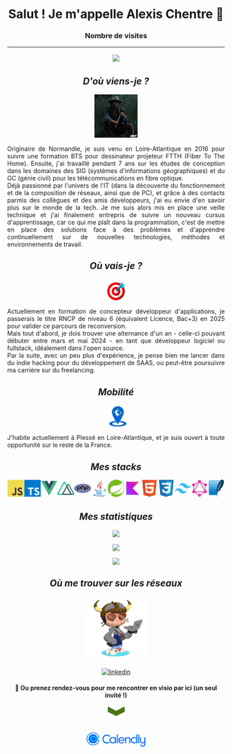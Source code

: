 <h1 align="center">
  Salut ! Je m'appelle Alexis Chentre 👋
</h1>

<h3 align="center"> 
  Nombre de visites
  <hr />
  <img src="https://profile-counter.glitch.me/C-Alexis4414/count.svg" />
</h3>

<h2 align="center">
  <i>
      D'où viens-je ?
  </i>
</h2>
<p align="center">
  <img style="width:100px; height:100px" src="images/searching.gif" />
</p>
<p style="text-align:justify">
  Originaire de Normandie, je suis venu en Loire-Atlantique en 2016 pour suivre une formation BTS pour dessinateur projeteur FTTH (Fiber To The Home). Ensuite, j'ai travaillé pendant 7 ans sur les études de conception dans les domaines des SIG (systèmes d'informations géographiques) et du GC (génie civil) pour les télécommunications en fibre optique.
  <br />
  Déjà passionné par l'univers de l'IT (dans la découverte du fonctionnement et de la composition de réseaux, ainsi que de PC), et grâce à des contacts parmis des collègues et des amis développeurs, j'ai eu envie d'en savoir plus sur le monde de la tech. Je me suis alors mis en place une veille technique et j'ai finalement entrepris de suivre un nouveau cursus d'apprentissage, car ce qui me plaît dans la programmation, c'est de mettre en place des solutions face à des problèmes et d'apprendre continuellement sur de nouvelles technologies, méthodes et environnements de travail.
  </p>
<h2 align="center">
  <i>
      Où vais-je ?
  </i>
</h2>
<p align="center">
  <img style="width:auto; height:50px" src="images/target.gif" />
</p>
<p style="text-align:justify">
  Actuellement en formation de concepteur développeur d'applications, je passerais le titre RNCP de niveau 6 (équivalent Licence, Bac+3) en 2025 pour valider ce parcours de reconversion.
  <br />
  Mais tout d'abord, je dois trouver une alternance d'un an - celle-ci pouvant débuter entre mars et mai 2024 - en tant que développeur logiciel ou fullstack, idéalement dans l'open source.
  <br />
  Par la suite, avec un peu plus d'expérience, je pense bien me lancer dans du indie hacking pour du développement de SAAS, ou peut-être poursuivre ma carrière sur du freelancing.
</p>
<h2 align="center">
  <i>
      Mobilité
  </i>
</h2>
<p align="center">
  <img style="width:auto; height:50px" src="images/localization.gif" />
</p>
<p style="text-align:justify">
  J'habite actuellement à Plessé en Loire-Atlantique, et je suis ouvert à toute opportunité sur le reste de la France.
</p>
<h2 align="center">
  <i>
      Mes stacks
  </i>
</h2>
<p align="center" style="display:flex; justify-content:space-around"> 
  <a href="https://www.javascript.com/" target="_blank" rel="noreferrer"> 
    <img style="width:40px; height:40px" src="https://raw.githubusercontent.com/devicons/devicon/master/icons/javascript/javascript-original.svg" alt="javascript"/> 
  </a>
  <a href="https://www.typescriptlang.org/" target="_blank" rel="noreferrer"> 
    <img style="width:40px; height:40px" src="https://raw.githubusercontent.com/devicons/devicon/master/icons/typescript/typescript-original.svg" alt="typescript"/> 
  </a>
  <a href="https://vuejs.org/" target="_blank" rel="noreferrer"> 
    <img style="width:40px; height:40px" src="https://raw.githubusercontent.com/devicons/devicon/master/icons/vuejs/vuejs-original.svg" alt="vuejs"/> 
  </a>
  <a href="https://nuxt.com/" target="_blank" rel="noreferrer"> 
    <img style="width:40px; height:40px" src="https://raw.githubusercontent.com/devicons/devicon/master/icons/nuxtjs/nuxtjs-original.svg" alt="nuxtjs"/> 
  </a>
  <a href="https://www.php.net/" target="_blank" rel="noreferrer"> 
    <img style="width:40px; height:40px" src="https://raw.githubusercontent.com/devicons/devicon/master/icons/php/php-original.svg" alt="php"/> 
  </a>
  <a href="https://www.java.com/" target="_blank" rel="noreferrer"> 
    <img style="width:40px; height:40px" src="https://raw.githubusercontent.com/devicons/devicon/master/icons/java/java-original.svg" alt="java"/> 
  </a>
  <a href="https://spring.io/" target="_blank" rel="noreferrer"> 
    <img style="width:40px; height:40px" src="https://raw.githubusercontent.com/devicons/devicon/master/icons/spring/spring-original.svg" alt="spring"/> 
  </a>
  <a href="https://kotlinlang.org/" target="_blank" rel="noreferrer"> 
    <img style="width:40px; height:40px" src="https://raw.githubusercontent.com/devicons/devicon/master/icons/kotlin/kotlin-original.svg" alt="spring"/> 
  </a>
  <a href="https://html5.org/" target="_blank" rel="noreferrer"> 
    <img style="width:40px; height:40px" src="https://raw.githubusercontent.com/devicons/devicon/master/icons/html5/html5-original.svg" alt="html5"/> 
  </a>
  <a href="https://css3.com/" target="_blank" rel="noreferrer"> 
    <img style="width:40px; height:40px" src="https://raw.githubusercontent.com/devicons/devicon/master/icons/css3/css3-original.svg" alt="css3"/> 
  </a>
  <a href="https://tailwindcss.com/" target="_blank" rel="noreferrer"> 
    <img style="width:40px; height:40px" src="https://raw.githubusercontent.com/devicons/devicon/master/icons/tailwindcss/tailwindcss-original.svg" alt="tailwindcss"/> 
  </a>
  <a href="https://graphql.org/" target="_blank" rel="noreferrer"> 
    <img style="width:40px; height:40px" src="https://raw.githubusercontent.com/devicons/devicon/master/icons/graphql/graphql-plain.svg" alt="graphql"/> 
  </a>
  <a href="https://www.sqlite.org/index.html" target="_blank" rel="noreferrer"> 
    <img style="width:40px; height:40px" src="https://raw.githubusercontent.com/devicons/devicon/master/icons/sqlite/sqlite-original.svg" alt="sqlite"/> 
  </a>
</p>
<h2 align="center">
  <i>
      Mes statistiques
  </i>
</h2>
<p align="center">
  <img align="center" src="https://github-readme-stats.vercel.app/api?username=C-Alexis4414&show_icons=true&include_all_commits=true&theme=dark&hide_border=true" /> 
</p>
<p align="center">
  <img align="center" src="https://github-readme-stats.vercel.app/api/top-langs/?username=C-Alexis4414&layout=compact&theme=dark&hide_border=true" />
</p>
<p align="center">
  <img align="center" src="https://github-readme-stats.vercel.app/api/wakatime?username=Alexis_Chntr" />
</p>
<h2 align="center">
  <i>
    Où me trouver sur les réseaux
  </i>
</h2>
<p align="center">
  <img width="150" height="150" src="images/octoalexis.png" />
</p>
<p align="center" style="display:flex; justify-content:center; align-items:center"> 
  <a href="https://www.linkedin.com/in/alexis-chentre/" target="_blank" rel="noreferrer"> 
    <img src="https://img.shields.io/badge/linkedin-%230077B5.svg?style=for-the-badge&logo=linkedin&logoColor=white" alt="linkedin"/> 
  </a>
</p>
<h4 align="center">
    📆 Ou prenez rendez-vous pour me rencontrer en visio par ici (un seul invité !)
</h4>
<p align="center">
  <img style="width:40px; height:40px" src="images/arrow-down-green.gif">
</p>
<p align="center">
  <a href="https://calendly.com/chentre-alexis/meeting">
    <img style="height:40px; width:auto" src="images/Calendly-logo.png" alt="calendly"/>
  </a>
</p>
